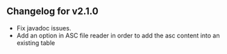## Changelog for v2.1.0

+ Fix javadoc issues.
+ Add an option in ASC file reader in order to add the asc content into an existing table
